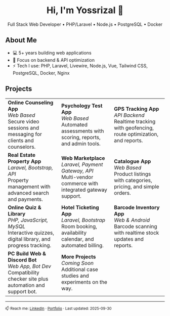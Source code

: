 <h1 align="center">Hi, I'm Yossrizal 👋</h1>
<p align="center">Full Stack Web Developer • PHP/Laravel • Node.js • PostgreSQL • Docker</p>

## About Me
- 💻 5+ years building web applications
- 🔭 Focus on backend & API optimization
- ⚡ Tech I use: PHP, Laravel, Livewire, Node.js, Vue, Tailwind CSS, PostgreSQL, Docker, Nginx

## Projects
<table>
  <tr>
    <td><strong>Online Counseling App</strong><br><em>Web Based</em><br>Secure video sessions and messaging for clients and counselors.</td>
    <td><strong>Psychology Test App</strong><br><em>Web Based</em><br>Automated assessments with scoring, reports, and admin tools.</td>
    <td><strong>GPS Tracking App</strong><br><em>API Backend</em><br>Realtime tracking with geofencing, route optimization, and reports.</td>
  </tr>
  <tr>
    <td><strong>Real Estate Property App</strong><br><em>Laravel, Bootstrap, API</em><br>Property management with advanced search and payments.</td>
    <td><strong>Web Marketplace</strong><br><em>Laravel, Payment Gateway, API</em><br>Multi-vendor commerce with integrated gateway support.</td>
    <td><strong>Catalogue App</strong><br><em>Web Based</em><br>Product listings with categories, pricing, and simple orders.</td>
  </tr>
  <tr>
    <td><strong>Online Quiz & Library</strong><br><em>PHP, JavaScript, MySQL</em><br>Interactive quizzes, digital library, and progress tracking.</td>
    <td><strong>Hotel Ticketing App</strong><br><em>Laravel, Bootstrap</em><br>Room booking, availability calendar, and automated billing.</td>
    <td><strong>Barcode Inventory App</strong><br><em>Web & Android</em><br>Barcode scanning with realtime stock updates and reports.</td>
  </tr>
  <tr>
    <td><strong>PC Build Web & Discord Bot</strong><br><em>Web App, Bot Dev</em><br>Compatibility checker site plus automation and support bot.</td>
    <td><strong>More Projects</strong><br><em>Coming Soon</em><br>Additional case studies and experiments on the way.</td>
    <td>&nbsp;</td>
  </tr>
</table>

---
<sub>📫 Reach me: [LinkedIn](https://linkedin.com/in/yossrizal) · [Portfolio](https://yossrizal.my.id) · Last updated: 2025-09-30</sub>
